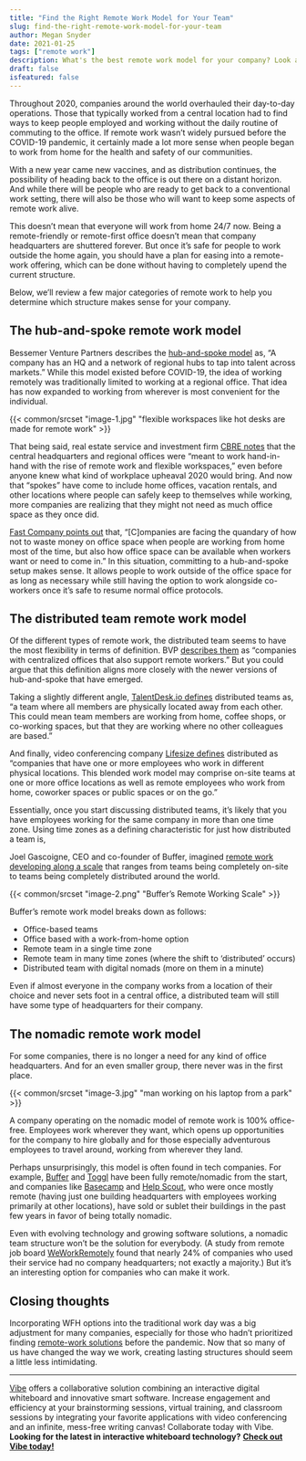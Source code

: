```yaml
---
title: "Find the Right Remote Work Model for Your Team"
slug: find-the-right-remote-work-model-for-your-team
author: Megan Snyder
date: 2021-01-25
tags: ["remote work"]
description: What's the best remote work model for your company? Look at our guide to find out.
draft: false
isfeatured: false
---
```




Throughout 2020, companies around the world overhauled their day-to-day operations. Those that typically worked from a central location had to find ways to keep people employed and working without the daily routine of commuting to the office. If remote work wasn’t widely pursued before the COVID-19 pandemic, it certainly made a lot more sense when people began to work from home for the health and safety of our communities.

With a new year came new vaccines, and as distribution continues, the possibility of heading back to the office is out there on a distant horizon. And while there will be people who are ready to get back to a conventional work setting, there will also be those who will want to keep some aspects of remote work alive.

This doesn’t mean that everyone will work from home 24/7 now. Being a remote-friendly or remote-first office doesn’t mean that company headquarters are shuttered forever. But once it’s safe for people to work outside the home again, you should have a plan for easing into a remote-work offering, which can be done without having to completely upend the current structure.

Below, we’ll review a few major categories of remote work to help you determine which structure makes sense for your company.


## The hub-and-spoke remote work model

Bessemer Venture Partners describes the [hub-and-spoke model](https://www.bvp.com/atlas/remote-work) as, “A company has an HQ and a network of regional hubs to tap into talent across markets.” While this model existed before COVID-19, the idea of working remotely was traditionally limited to working at a regional office. That idea has now expanded to working from wherever is most convenient for the individual.

{{< common/srcset "image-1.jpg" "flexible workspaces like hot desks are made for remote work" >}}


That being said, real estate service and investment firm [CBRE notes](https://www.cbre.us/canada/about/advantage-insights/articles/how-the-hub-and-spoke-model-could-evolve-into-the-office-of-the-future) that the central headquarters and regional offices were “meant to work hand-in-hand with the rise of remote work and flexible workspaces,” even before anyone knew what kind of workplace upheaval 2020 would bring. And now that “spokes” have come to include home offices, vacation rentals, and other locations where people can safely keep to themselves while working, more companies are realizing that they might not need as much office space as they once did.

[Fast Company points out](https://www.fastcompany.com/90545418/see-the-unusual-new-office-design-that-deloitte-and-kpmg-are-exploring) that, “[C]ompanies are facing the quandary of how not to waste money on office space when people are working from home most of the time, but also how office space can be available when workers want or need to come in.” In this situation, committing to a hub-and-spoke setup makes sense. It allows people to work outside of the office space for as long as necessary while still having the option to work alongside co-workers once it’s safe to resume normal office protocols.


## The distributed team remote work model

Of the different types of remote work, the distributed team seems to have the most flexibility in terms of definition. BVP [describes them](https://www.bvp.com/atlas/remote-work) as “companies with centralized offices that also support remote workers.” But you could argue that this definition aligns more closely with the newer versions of hub-and-spoke that have emerged.

Taking a slightly different angle, [TalentDesk.io defines](https://blog.talentdesk.io/blog/what-is-distributed-team) distributed teams as, “a team where all members are physically located away from each other. This could mean team members are working from home, coffee shops, or co-working spaces, but that they are working where no other colleagues are based.”

And finally, video conferencing company [Lifesize defines](https://www.lifesize.com/en/distributed-work-hub) distributed as “companies that have one or more employees who work in different physical locations. This blended work model may comprise on-site teams at one or more office locations as well as remote employees who work from home, coworker spaces or public spaces or on the go.”

Essentially, once you start discussing distributed teams, it’s likely that you have employees working for the same company in more than one time zone. 
Using time zones as a defining characteristic for just how distributed a team is, 

Joel Gascoigne, CEO and co-founder of Buffer, imagined [remote work developing along a scale](https://buffer.com/resources/remote-working-scale/) that ranges from teams being completely on-site to teams being completely distributed around the world. 

{{< common/srcset "image-2.png" "Buffer’s Remote Working Scale" >}}


Buffer’s remote work model breaks down as follows:

- Office-based teams
- Office based with a work-from-home option
- Remote team in a single time zone
- Remote team in many time zones (where the shift to ‘distributed’ occurs)
- Distributed team with digital nomads (more on them in a minute)

Even if almost everyone in the company works from a location of their choice and never sets foot in a central office, a distributed team will still have some type of headquarters for their company.


## The nomadic remote work model

For some companies, there is no longer a need for any kind of office headquarters. And for an even smaller group, there never was in the first place.

{{< common/srcset "image-3.jpg" "man working on his laptop from a park" >}}


A company operating on the nomadic model of remote work is 100% office-free. Employees work wherever they want, which opens up opportunities for the company to hire globally and for those especially adventurous employees to travel around, working from wherever they land.

Perhaps unsurprisingly, this model is often found in tech companies. For example, [Buffer](https://buffer.com/about) and [Toggl](https://toggl.com/plan/about) have been fully remote/nomadic from the start, and companies like [Basecamp](https://basecamp.com/about/office) and [Help Scout](https://nohq.co/blog/leah-knobler-help-scout/), who were once mostly remote (having just one building headquarters with employees working primarily at other locations), have sold or sublet their buildings in the past few years in favor of being totally nomadic.

Even with evolving technology and growing software solutions, a nomadic team structure won’t be the solution for everybody. (A study from remote job board [WeWorkRemotely](https://weworkremotely.com/remote-work-trends) found that nearly 24% of companies who used their service had no company headquarters; not exactly a majority.) But it’s an interesting option for companies who can make it work.


## Closing thoughts

Incorporating WFH options into the traditional work day was a big adjustment for many companies, especially for those who hadn’t prioritized finding [remote-work solutions](https://vibe.us/lp/scenario-remote/) before the pandemic. Now that so many of us have changed the way we work, creating lasting structures should seem a little less intimidating.


----------

[Vibe](https://vibe.us/) offers a collaborative solution combining an interactive digital whiteboard and innovative smart software. Increase engagement and efficiency at your brainstorming sessions, virtual training, and classroom sessions by integrating your favorite applications with video conferencing and an infinite, mess-free writing canvas! Collaborate today with Vibe.
**Looking for the latest in interactive whiteboard technology?** [**Check out Vibe today!**](https://vibe.us/order/)
